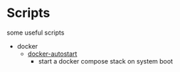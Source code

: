 # Scripts

some useful scripts

- docker
  - [docker-autostart](/docker/autostart.md)
    - start a docker compose stack on system boot
